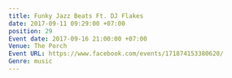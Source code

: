 ```yaml
---
title: Funky Jazz Beats Ft. DJ Flakes
date: 2017-09-11 09:29:00 +07:00
position: 29
Event date: 2017-09-16 21:00:00 +07:00
Venue: The Porch
Event URL: https://www.facebook.com/events/171874153380620/
Genre: music
---
```


